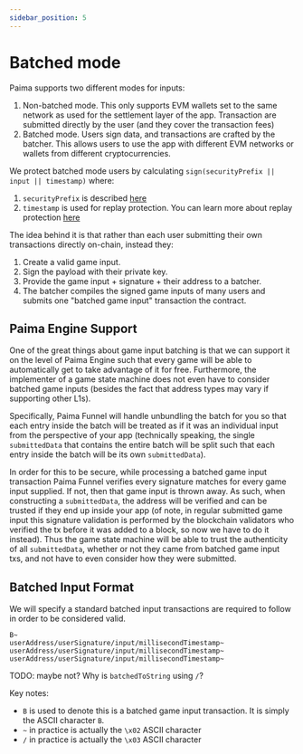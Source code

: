 ```yaml
---
sidebar_position: 5
---
```


# Batched mode

Paima supports two different modes for inputs:
1. Non-batched mode. This only supports EVM wallets set to the same network as used for the settlement layer of the app. Transaction are submitted directly by the user (and they cover the transaction fees)
2. Batched mode. Users sign data, and transactions are crafted by the batcher. This allows users to use the app with different EVM networks or wallets from different cryptocurrencies.

We protect batched mode users by calculating `sign(securityPrefix || input || timestamp)` where:
1. `securityPrefix` is described [here](./7%20-%20autosign.md)
2. `timestamp` is used for replay protection. You can learn more about replay protection [here](./6%20-%20replay-protection.md)

The idea behind it is that rather than each user submitting their own transactions directly on-chain, instead they:

1. Create a valid game input.
2. Sign the payload with their private key.
3. Provide the game input + signature + their address to a batcher.
4. The batcher compiles the signed game inputs of many users and submits one "batched game input" transaction the contract.

## Paima Engine Support

One of the great things about game input batching is that we can support it on the level of Paima Engine such that every game will be able to automatically get to take advantage of it for free. Furthermore, the implementer of a game state machine does not even have to consider batched game inputs (besides the fact that address types may vary if supporting other L1s).

Specifically, Paima Funnel will handle unbundling the batch for you so that each entry inside the batch will be treated as if it was an individual input from the perspective of your app (technically speaking, the single `submittedData` that contains the entire batch will be split such that each entry inside the batch will be its own `submittedData`).

In order for this to be secure, while processing a batched game input transaction Paima Funnel verifies every signature matches for every game input supplied. If not, then that game input is thrown away. As such, when constructing a `submittedData`, the address will be verified and can be trusted if they end up inside your app (of note, in regular submitted game input this signature validation is performed by the blockchain validators who verified the tx before it was added to a block, so now we have to do it instead). Thus the game state machine will be able to trust the authenticity of all `submittedData`, whether or not they came from batched game input txs, and not have to even consider how they were submitted.

## Batched Input Format

We will specify a standard batched input transactions are required to follow in order to be considered valid.

```
B~
userAddress/userSignature/input/millisecondTimestamp~
userAddress/userSignature/input/millisecondTimestamp~
userAddress/userSignature/input/millisecondTimestamp~
```

TODO: maybe not? Why is `batchedToString` using `/`?

Key notes:
- `B` is used to denote this is a batched game input transaction. It is simply the ASCII character `B`.
- `~` in practice is actually the `\x02` ASCII character
- `/` in practice is actually the `\x03` ASCII character
